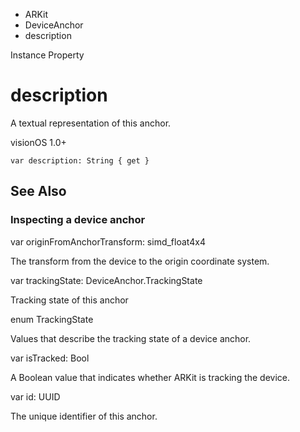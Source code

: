 

- ARKit
- DeviceAnchor
-  description 

Instance Property

# description

A textual representation of this anchor.

visionOS 1.0+

``` source
var description: String { get }
```

## See Also

### Inspecting a device anchor

var originFromAnchorTransform: simd_float4x4

The transform from the device to the origin coordinate system.

var trackingState: DeviceAnchor.TrackingState

Tracking state of this anchor

enum TrackingState

Values that describe the tracking state of a device anchor.

var isTracked: Bool

A Boolean value that indicates whether ARKit is tracking the device.

var id: UUID

The unique identifier of this anchor.

